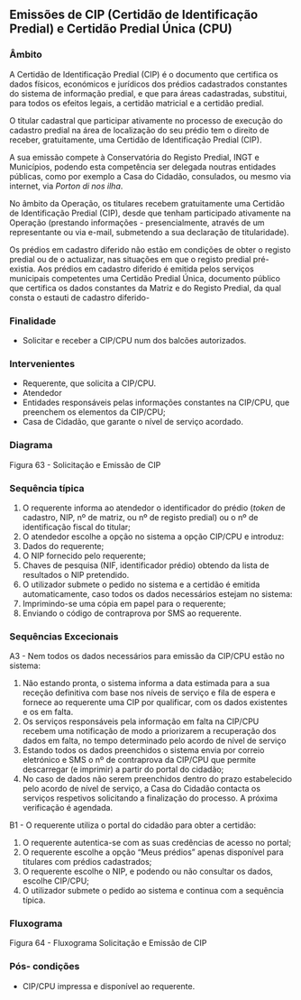 ## Emissões de CIP \(Certidão de Identificação Predial\) e Certidão Predial Única \(CPU\)

### Âmbito

A Certidão de Identificação Predial \(CIP\) é o documento que certifica os dados físicos, económicos e jurídicos dos prédios cadastrados constantes do sistema de informação predial, e que para áreas cadastradas, substitui, para todos os efeitos legais, a certidão matricial e a certidão predial.

O titular cadastral que participar ativamente no processo de execução do cadastro predial na área de localização do seu prédio tem o direito de receber, gratuitamente, uma Certidão de Identificação Predial \(CIP\).

A sua emissão compete à Conservatória do Registo Predial, INGT e Municípios, podendo esta competência ser delegada noutras entidades públicas, como por exemplo a Casa do Cidadão, consulados, ou mesmo via internet, via _Porton di nos ilha_.

No âmbito da Operação, os titulares recebem gratuitamente uma Certidão de Identificação Predial \(CIP\), desde que tenham participado ativamente na Operação \(prestando informações - presencialmente, através de um representante ou via e-mail, submetendo a sua declaração de titularidade\).

Os prédios em cadastro diferido não estão em condições de obter o registo predial ou de o actualizar, nas situações em que o registo predial pré-existia. Aos prédios em cadastro diferido é emitida pelos serviços municipais competentes uma Certidão Predial Única, documento público que certifica os dados constantes da Matriz e do Registo Predial, da qual consta o estauti de cadastro diferido-

### Finalidade

* Solicitar e receber a CIP/CPU num dos balcões autorizados.

### Intervenientes

* Requerente, que solicita a CIP/CPU.
* Atendedor
* Entidades responsáveis pelas informações constantes na CIP/CPU, que preenchem os elementos da CIP/CPU;
* Casa de Cidadão, que garante o nível de serviço acordado.

### Diagrama

Figura 63 - Solicitação e Emissão de CIP

### Sequência típica

1. O requerente informa ao atendedor o identificador do prédio \(_token_ de cadastro, NIP, nº de matriz, ou nº de registo predial\) ou o nº de identificação fiscal do titular;
2. O atendedor escolhe a opção no sistema a opção CIP/CPU e introduz:
3. Dados do requerente;
4. O NIP fornecido pelo requerente;
5. Chaves de pesquisa \(NIF, identificador prédio\) obtendo da lista de resultados o NIP pretendido.
6. O utilizador submete o pedido no sistema e a certidão é emitida automaticamente, caso todos os dados necessários estejam no sistema:
7. Imprimindo-se uma cópia em papel para o requerente;
8. Enviando o código de contraprova por SMS ao requerente.

### Sequências Excecionais

A3 - Nem todos os dados necessários para emissão da CIP/CPU estão no sistema:

1. Não estando pronta, o sistema informa a data estimada para a sua receção definitiva com base nos níveis de serviço e fila de espera e fornece ao requerente uma CIP por qualificar, com os dados existentes e os em falta.
2. Os serviços responsáveis pela informação em falta na CIP/CPU recebem uma notificação de modo a priorizarem a recuperação dos dados em falta, no tempo determinado pelo acordo de nível de serviço
3. Estando todos os dados preenchidos o sistema envia por correio eletrónico e SMS o nº de contraprova da CIP/CPU que permite descarregar \(e imprimir\) a partir do portal do cidadão;
4. No caso de dados não serem preenchidos dentro do prazo estabelecido pelo acordo de nível de serviço, a Casa do Cidadão contacta os serviços respetivos solicitando a finalização do processo. A próxima verificação é agendada.

B1 - O requerente utiliza o portal do cidadão para obter a certidão:

1. O requerente autentica-se com as suas credências de acesso no portal;
2. O requerente escolhe a opção “Meus prédios” apenas disponível para titulares com prédios cadastrados;
3. O requerente escolhe o NIP, e podendo ou não consultar os dados, escolhe CIP/CPU;
4. O utilizador submete o pedido ao sistema e continua com a sequência típica.

### Fluxograma

Figura 64 - Fluxograma Solicitação e Emissão de CIP

### Pós- condições

* CIP/CPU impressa e disponível ao requerente.




